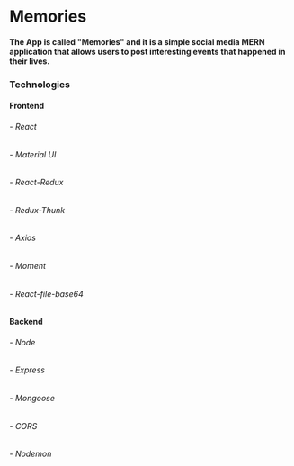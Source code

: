 # Memories

#### The App is called "Memories" and it is a simple social media MERN application that allows users to post interesting events that happened in their lives.

### Technologies

#### Frontend

###### - React
###### - Material UI
###### - React-Redux
###### - Redux-Thunk
###### - Axios
###### - Moment
###### - React-file-base64 


#### Backend

###### - Node
###### - Express
###### - Mongoose
###### - CORS
###### - Nodemon
